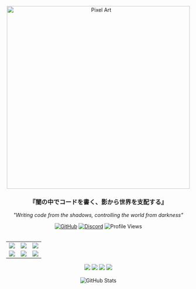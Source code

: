 <div align="center">
  <img src="https://media1.giphy.com/media/v1.Y2lkPTc5MGI3NjExaGpoaHdhMGV6ajVmeXF4cTY3d3p3dWJtenQ0YTM2czNzN2VtcTl3MCZlcD12MV9pbnRlcm5hbF9naWZfYnlfaWQmY3Q9Zw/jzHFPlw89eTqU/giphy.gif" alt="Pixel Art" width="500" />
</div>

<div align="center">
  <h3>『闇の中でコードを書く、影から世界を支配する』</h3>
  <p><i>"Writing code from the shadows, controlling the world from darkness"</i></p>
</div>

<div align="center">
  <a href="https://github.com/666cg"><img src="https://img.shields.io/badge/GitHub-black?style=for-the-badge&logo=github&logoColor=red" alt="GitHub"></a>
  <a href="https://discord.gg/user/666cg"><img src="https://img.shields.io/badge/Discord-black?style=for-the-badge&logo=discord&logoColor=red" alt="Discord"></a>
  <img src="https://komarev.com/ghpvc/?username=666cg&style=for-the-badge&color=red" alt="Profile Views">
</div>

<br>

<div align="center">
  <table>
    <tr>
      <td><img src="https://img.shields.io/badge/Python-222222?style=for-the-badge&logo=python&logoColor=FF2D00"/></td>
      <td><img src="https://img.shields.io/badge/Lua-222222?style=for-the-badge&logo=lua&logoColor=FF2D00"/></td>
      <td><img src="https://img.shields.io/badge/JavaScript-222222?style=for-the-badge&logo=javascript&logoColor=FF2D00"/></td>
    </tr>
    <tr>
      <td><img src="https://img.shields.io/badge/HTML/CSS-222222?style=for-the-badge&logo=html5&logoColor=FF2D00"/></td>
      <td><img src="https://img.shields.io/badge/Node.js-222222?style=for-the-badge&logo=node.js&logoColor=FF2D00"/></td>
      <td><img src="https://img.shields.io/badge/FiveM-222222?style=for-the-badge&logo=fivem&logoColor=FF2D00"/></td>
    </tr>
  </table>
</div>

<div align="center">
  <img src="https://img.shields.io/badge/🎮_FiveM_Development-black?style=for-the-badge"/>
  <img src="https://img.shields.io/badge/🌍_3D_Mapping-black?style=for-the-badge"/>
  <img src="https://img.shields.io/badge/🎨_UI/UX_Design-black?style=for-the-badge"/>
  <img src="https://img.shields.io/badge/🖌️_Graphics_Design-black?style=for-the-badge"/>
</div>

<br>

<div align="center">
  <img src="https://github-readme-stats.vercel.app/api?username=666cg&show_icons=true&title_color=FF0000&text_color=FFFFFF&icon_color=FF0000&bg_color=0D1117&hide_border=true" alt="GitHub Stats" />
</div>
